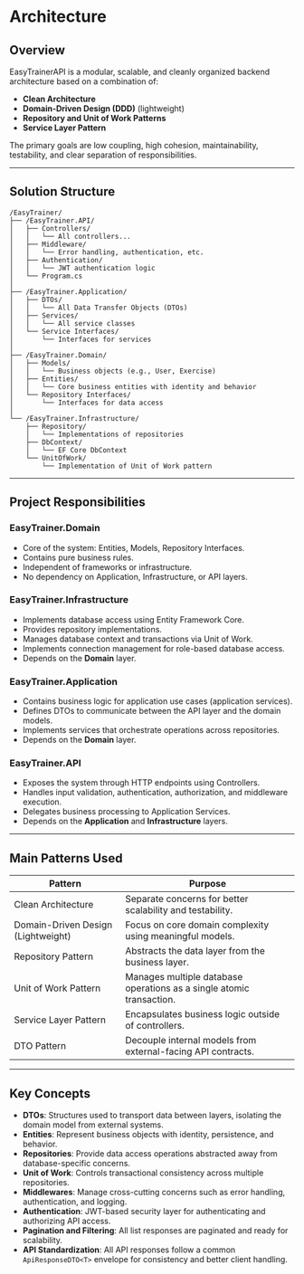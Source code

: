 # Architecture
## Overview
EasyTrainerAPI is a modular, scalable, and cleanly organized backend architecture based on a combination of:
- **Clean Architecture**
- **Domain-Driven Design (DDD)** (lightweight)    
- **Repository and Unit of Work Patterns**
- **Service Layer Pattern**

The primary goals are low coupling, high cohesion, maintainability, testability, and clear separation of responsibilities.

---
## Solution Structure

```
/EasyTrainer/
├── /EasyTrainer.API/
│   ├── Controllers/
│   │   └── All controllers...
│   ├── Middleware/
│   │   └── Error handling, authentication, etc.
│   ├── Authentication/
│   │   └── JWT authentication logic
│   └── Program.cs
│
├── /EasyTrainer.Application/
│   ├── DTOs/
│   │   └── All Data Transfer Objects (DTOs)
│   ├── Services/
│   │   └── All service classes
│   └── Service Interfaces/
│       └── Interfaces for services
│
├── /EasyTrainer.Domain/
│   ├── Models/
│   │   └── Business objects (e.g., User, Exercise)
│   ├── Entities/
│   │   └── Core business entities with identity and behavior
│   └── Repository Interfaces/
│       └── Interfaces for data access
│
└── /EasyTrainer.Infrastructure/
    ├── Repository/
    │   └── Implementations of repositories
    ├── DbContext/
    │   └── EF Core DbContext
    └── UnitOfWork/
        └── Implementation of Unit of Work pattern
```

---
## Project Responsibilities
### EasyTrainer.Domain
- Core of the system: Entities, Models, Repository Interfaces.
- Contains pure business rules.
- Independent of frameworks or infrastructure.
- No dependency on Application, Infrastructure, or API layers.

### EasyTrainer.Infrastructure
- Implements database access using Entity Framework Core.
- Provides repository implementations.
- Manages database context and transactions via Unit of Work.
- Implements connection management for role-based database access.
- Depends on the **Domain** layer.

### EasyTrainer.Application
- Contains business logic for application use cases (application services).
- Defines DTOs to communicate between the API layer and the domain models.
- Implements services that orchestrate operations across repositories.
- Depends on the **Domain** layer.

### EasyTrainer.API
- Exposes the system through HTTP endpoints using Controllers.
- Handles input validation, authentication, authorization, and middleware execution.
- Delegates business processing to Application Services.
- Depends on the **Application** and **Infrastructure** layers.

---
## Main Patterns Used
|Pattern|Purpose|
|---|---|
|Clean Architecture|Separate concerns for better scalability and testability.|
|Domain-Driven Design (Lightweight)|Focus on core domain complexity using meaningful models.|
|Repository Pattern|Abstracts the data layer from the business layer.|
|Unit of Work Pattern|Manages multiple database operations as a single atomic transaction.|
|Service Layer Pattern|Encapsulates business logic outside of controllers.|
|DTO Pattern|Decouple internal models from external-facing API contracts.|

---
## Key Concepts
- **DTOs**: Structures used to transport data between layers, isolating the domain model from external systems.
- **Entities**: Represent business objects with identity, persistence, and behavior.
- **Repositories**: Provide data access operations abstracted away from database-specific concerns.
- **Unit of Work**: Controls transactional consistency across multiple repositories.
- **Middlewares**: Manage cross-cutting concerns such as error handling, authentication, and logging.
- **Authentication**: JWT-based security layer for authenticating and authorizing API access.
- **Pagination and Filtering**: All list responses are paginated and ready for scalability.
- **API Standardization**: All API responses follow a common `ApiResponseDTO<T>` envelope for consistency and better client handling.

